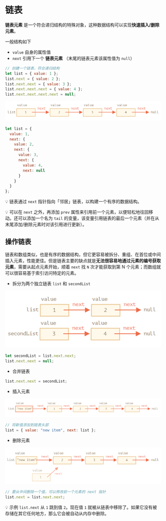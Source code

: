 # 链表
**链表元素** 是一个符合递归结构的特殊对象，这种数据结构可以实现**快速插入/删除元素**。

一般结构如下
- `value` 自身的属性值
- `next` 引用下一个 **链表元素** （末尾的链表元素该属性值为 `null`）

```js
// 创建一个链表，符合递归结构
let list = { value: 1 };
list.next = { value: 2 };
list.next.next = { value: 3 };
list.next.next.next = { value: 4 };
list.next.next.next.next = null;
```

![链表数据结构图解](./images/20200415155407038_31848.png)

```js
let list = {
  value: 1,
  next: {
    value: 2,
    next: {
      value: 3,
      next: {
        value: 4,
        next: null
      }
    }
  }
};
```

:bulb: 链表通过 `next` 指针指向「邻居」链表，以构建一个有序的数据结构。

:bulb: 可以在 `next` 之外，再添加 `prev` 属性来引用前一个元素，以便轻松地往回移动。还可以添加一个名为 `tail` 的变量，该变量引用链表的最后一个元素（并在从末尾添加/删除元素时对该引用进行更新）。

## 操作链表
链表和数组类似，也是有序的数据结构，但它更容易被拆分、重组、在首位或中间插入元素，性能更佳。但是链表主要的缺点就是**无法很容易地通过元素的编号获取元素**，需要从起点元素开始，顺着 `next` 找 `N` 次才能获取到第 N 个元素；而数组就可以很容易基于索引访问特定的元素。

* 拆分为两个独立链表 `list` 和 `secondList`

![split-linked-list](./images/20200415161107187_911.png)

```js
let secondList = list.next.next;
list.next.next = null;
```

* 合并链表

```js
list.next.next = secondList;
```

* 插入元素

![add-new-element](./images/20200415161355356_25524.png)

```js
// 将新值添加到链表头部
list = { value: "new item", next: list };
```

* 删除元素

![remove-element](./images/20200415161947596_9703.png)

```js
// 要从中间删除一个值，可以修改前一个元素的 next 指针
list.next = list.next.next;
```

:bulb: 示例 `list.next` 从 `1` 跳到值 `2`。现在值 `1` 就被从链表中移除了。如果它没有被存储在其它任何地方，那么它会被自动从内存中删除。